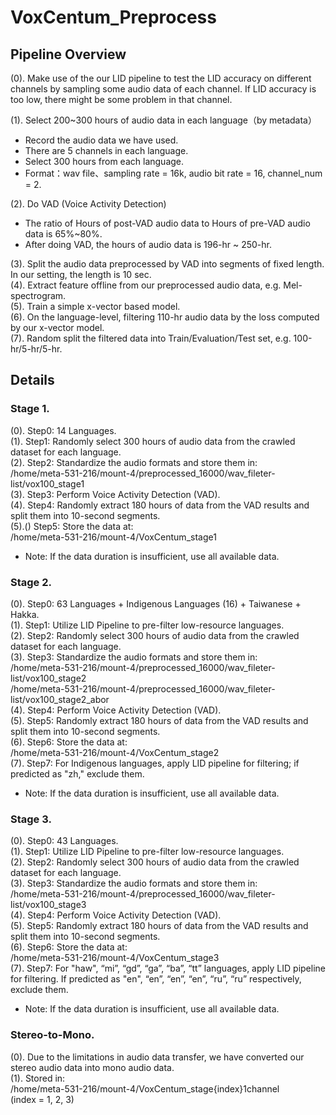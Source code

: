 # VoxCentum_Preprocess

## Pipeline Overview
(0). Make use of the our LID pipeline to test the LID accuracy on different channels by sampling some audio data of each channel. If LID accuracy is too low, there might be some problem in that channel.  

(1). Select 200~300 hours of audio data in each language（by metadata）  
* Record the audio data we have used.  
* There are 5 channels in each language.  
* Select 300 hours from each language.  
* Format：wav file、sampling rate = 16k, audio bit rate = 16, channel_num = 2.

(2). Do VAD (Voice Activity Detection)  
* The ratio of Hours of post-VAD audio data to Hours of pre-VAD audio data is 65%~80%.  
* After doing VAD, the hours of audio data is 196-hr ~ 250-hr.

(3). Split the audio data preprocessed by VAD into segments of fixed length. In our setting, the length is 10 sec.  
(4). Extract feature offline from our preprocessed audio data, e.g. Mel-spectrogram.  
(5). Train a simple x-vector based model.  
(6). On the language-level, filtering 110-hr audio data by the loss computed by our x-vector model.  
(7). Random split the filtered data into Train/Evaluation/Test set, e.g. 100-hr/5-hr/5-hr.  

## Details

### Stage 1.

(0). Step0: 14 Languages.  
(1). Step1: Randomly select 300 hours of audio data from the crawled dataset for each language.  
(2). Step2: Standardize the audio formats and store them in:  
/home/meta-531-216/mount-4/preprocessed_16000/wav_fileter-list/vox100_stage1  
(3). Step3: Perform Voice Activity Detection (VAD).  
(4). Step4: Randomly extract 180 hours of data from the VAD results and split them into 10-second segments.  
(5).() Step5: Store the data at:   
/home/meta-531-216/mount-4/VoxCentum_stage1  
* Note: If the data duration is insufficient, use all available data.  

### Stage 2.

(0). Step0: 63 Languages + Indigenous Languages (16) + Taiwanese + Hakka.  
(1). Step1: Utilize LID Pipeline to pre-filter low-resource languages.  
(2). Step2: Randomly select 300 hours of audio data from the crawled dataset for each language.  
(3). Step3: Standardize the audio formats and store them in:  
/home/meta-531-216/mount-4/preprocessed_16000/wav_fileter-list/vox100_stage2  
/home/meta-531-216/mount-4/preprocessed_16000/wav_fileter-list/vox100_stage2_abor  
(4). Step4: Perform Voice Activity Detection (VAD).  
(5). Step5: Randomly extract 180 hours of data from the VAD results and split them into 10-second segments.  
(6). Step6: Store the data at:  
/home/meta-531-216/mount-4/VoxCentum_stage2  
(7). Step7: For Indigenous languages, apply LID pipeline for filtering; if predicted as "zh," exclude them.  
* Note: If the data duration is insufficient, use all available data.  

### Stage 3.

(0). Step0: 43 Languages.  
(1). Step1: Utilize LID Pipeline to pre-filter low-resource languages.  
(2). Step2: Randomly select 300 hours of audio data from the crawled dataset for each language.  
(3). Step3: Standardize the audio formats and store them in:  
/home/meta-531-216/mount-4/preprocessed_16000/wav_fileter-list/vox100_stage3  
(4). Step4: Perform Voice Activity Detection (VAD).  
(5). Step5: Randomly extract 180 hours of data from the VAD results and split them into 10-second segments.  
(6). Step6: Store the data at:  
/home/meta-531-216/mount-4/VoxCentum_stage3  
(7). Step7: For "haw", “mi”, “gd”, “ga”, “ba”, “tt” languages, apply LID pipeline for filtering. If predicted as "en", “en”, “en”, “en”, “ru”, “ru” respectively, exclude them.  
* Note: If the data duration is insufficient, use all available data.  

### Stereo-to-Mono.

(0). Due to the limitations in audio data transfer, we have converted our stereo audio data into mono audio data.  
(1). Stored in:  
/home/meta-531-216/mount-4/VoxCentum_stage{index}1channel  
(index = 1, 2, 3)  
